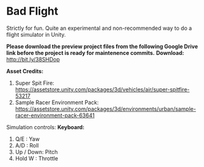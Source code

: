 # Bad Flight
Strictly for fun. Quite an experimental and non-recommended way to do a flight simulator in Unity.

**Please download the preview project files from the following Google Drive link before the project is ready for maintenence commits.**
**Download:** http://bit.ly/38SHDop

**Asset Credits:**
1. Super Spit Fire: https://assetstore.unity.com/packages/3d/vehicles/air/super-spitfire-53217
2. Sample Racer Environment Pack: https://assetstore.unity.com/packages/3d/environments/urban/sample-racer-environment-pack-63641

Simulation controls:
**Keyboard:**
1. Q/E : Yaw
2. A/D : Roll
3. Up / Down: Pitch
4. Hold W : Throttle
